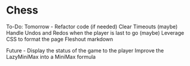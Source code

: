 # Chess

To-Do:
Tomorrow -
Refactor code (if needed)
Clear Timeouts (maybe)
Handle Undos and Redos when the player is last to go (maybe)
Leverage CSS to format the page
Fleshout markdown

Future -
Display the status of the game to the player
Improve the LazyMiniMax into a MiniMax formula
